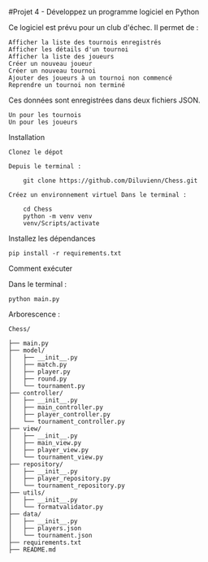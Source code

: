 #Projet 4 - Développez un programme logiciel en Python

Ce logiciel est prévu pour un club d'échec. Il permet de : 

    Afficher la liste des tournois enregistrés
    Afficher les détails d'un tournoi
    Afficher la liste des joueurs
    Créer un nouveau joueur
    Créer un nouveau tournoi
    Ajouter des joueurs à un tournoi non commencé
    Reprendre un tournoi non terminé

Ces données sont enregistrées dans deux fichiers JSON. 

    Un pour les tournois
    Un pour les joueurs

Installation

    Clonez le dépot

    Depuis le terminal : 

        git clone https://github.com/Diluvienn/Chess.git

    Créez un environnement virtuel Dans le terminal :

        cd Chess
        python -m venv venv
        venv/Scripts/activate

Installez les dépendances

    pip install -r requirements.txt
Comment exécuter

Dans le terminal :

    python main.py

Arborescence :

    Chess/
    
    ├── main.py    
    ├── model/    
    │   ├── __init__.py    
    │   ├── match.py    
    │   ├── player.py    
    │   ├── round.py    
    │   └── tournament.py    
    ├── controller/    
    │   ├── __init__.py    
    │   ├── main_controller.py    
    │   ├── player_controller.py    
    │   └── tournament_controller.py    
    ├── view/    
    │   ├── __init__.py    
    │   ├── main_view.py    
    │   ├── player_view.py    
    │   └── tournament_view.py    
    ├── repository/    
    │   ├── __init__.py      
    │   ├── player_repository.py    
    │   └── tournament_repository.py    
    ├── utils/    
    │   ├── __init__.py    
    │   └── formatvalidator.py    
    ├── data/    
    │   ├── __init__.py    
    │   ├── players.json    
    │   └── tournament.json    
    ├── requirements.txt    
    ├── README.md

